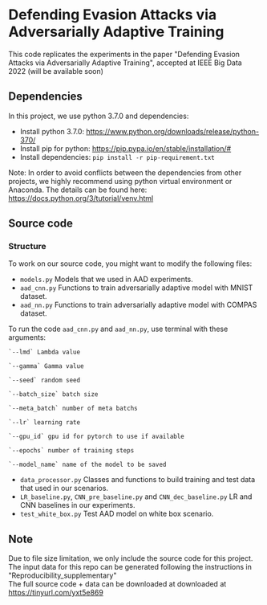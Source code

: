 # Defending Evasion Attacks via Adversarially Adaptive Training

This code replicates the experiments in the paper "Defending Evasion Attacks via Adversarially Adaptive Training", accepted at IEEE Big Data 2022 (will be available soon)

## Dependencies
In this project, we use python 3.7.0 and dependencies:
 - Install python 3.7.0: https://www.python.org/downloads/release/python-370/
 - Install pip for python: https://pip.pypa.io/en/stable/installation/#
 - Install dependencies: `pip install -r pip-requirement.txt`

Note: In order to avoid conflicts between the dependencies from other projects, we highly recommend using python virtual environment or Anaconda. The details can be found here: https://docs.python.org/3/tutorial/venv.html

## Source code
### Structure
To work on our source code, you might want to modify the following files:
 - `models.py`
   Models that we used in AAD experiments.
 - `aad_cnn.py`
   Functions to train adversarially adaptive model with MNIST dataset.
 -  `aad_nn.py`
   Functions to train adversarially adaptive model with COMPAS dataset.

   To run the code `aad_cnn.py` and `aad_nn.py`, use terminal with these arguments:
 
    `--lmd` Lambda value

    `--gamma` Gamma value
    
    `--seed` random seed
    
    `--batch_size` batch size

    `--meta_batch` number of meta batchs

    `--lr` learning rate

    `--gpu_id` gpu id for pytorch to use if available

    `--epochs` number of training steps

    `--model_name` name of the model to be saved

 - `data_processor.py`
   Classes and functions to build training and test data that used in our scenarios.
 - `LR_baseline.py`, `CNN_pre_baseline.py` and `CNN_dec_baseline.py`
   LR and CNN baselines in our experiments.
 - `test_white_box.py`
   Test AAD model on white box scenario.

## Note
Due to file size limitation, we only include the source code for this project. The input data for this repo can be generated following the instructions in "Reproducibility_supplementary" <br />
The full source code + data can be downloaded at downloaded at https://tinyurl.com/yxt5e869 <br />
